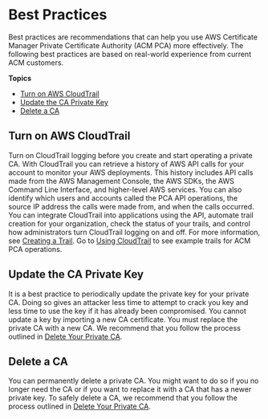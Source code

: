 # Best Practices<a name="PcaBestPractices"></a>

Best practices are recommendations that can help you use AWS Certificate Manager Private Certificate Authority \(ACM PCA\) more effectively\. The following best practices are based on real\-world experience from current ACM customers\. 

**Topics**
+ [Turn on AWS CloudTrail](#PcaBestPractices-CT)
+ [Update the CA Private Key](#PcaBestPractices-NewKey)
+ [Delete a CA](#PcaBestPractices-Deletion)

## Turn on AWS CloudTrail<a name="PcaBestPractices-CT"></a>

Turn on CloudTrail logging before you create and start operating a private CA\. With CloudTrail you can retrieve a history of AWS API calls for your account to monitor your AWS deployments\. This history includes API calls made from the AWS Management Console, the AWS SDKs, the AWS Command Line Interface, and higher\-level AWS services\. You can also identify which users and accounts called the PCA API operations, the source IP address the calls were made from, and when the calls occurred\. You can integrate CloudTrail into applications using the API, automate trail creation for your organization, check the status of your trails, and control how administrators turn CloudTrail logging on and off\. For more information, see [Creating a Trail](https://docs.aws.amazon.com/awscloudtrail/latest/userguide/cloudtrail-create-and-update-a-trail.html)\. Go to [Using CloudTrail](PcaCtIntro.md) to see example trails for ACM PCA operations\. 

## Update the CA Private Key<a name="PcaBestPractices-NewKey"></a>

It is a best practice to periodically update the private key for your private CA\. Doing so gives an attacker less time to attempt to crack you key and less time to use the key if it has already been compromised\. You cannot update a key by importing a new CA certificate\. You must replace the private CA with a new CA\. We recommend that you follow the process outlined in [Delete Your Private CA](PCADeleteCA.md)\. 

## Delete a CA<a name="PcaBestPractices-Deletion"></a>

You can permanently delete a private CA\. You might want to do so if you no longer need the CA or if you want to replace it with a CA that has a newer private key\. To safely delete a CA, we recommend that you follow the process outlined in [Delete Your Private CA](PCADeleteCA.md)\.
